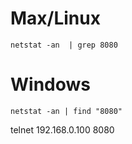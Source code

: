 # Max/Linux
```netstat -an  | grep 8080```

# Windows
```netstat -an | find "8080"```

telnet 192.168.0.100 8080

